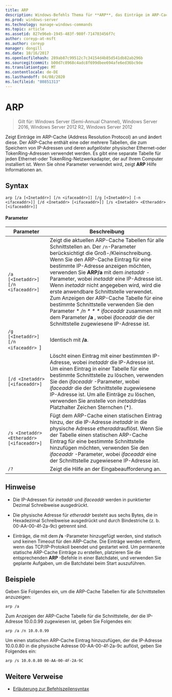 ```yaml
---
title: ARP
description: Windows-Befehls Thema für **ARP**, das Einträge im ARP-Cache (Address Resolution Protocol), die zum Speichern von IP-Adressen und deren aufgelösten physischen Adressen verwendet werden, anzeigt und ändert.
ms.prod: windows-server
ms.technology: manage-windows-commands
ms.topic: article
ms.assetid: 827e96eb-1945-483f-980f-714703456f7c
author: coreyp-at-msft
ms.author: coreyp
manager: dongill
ms.date: 10/16/2017
ms.openlocfilehash: 289ab87c99512c7c34154d4b85d541db82ab296b
ms.sourcegitcommit: b00d7c8968c4adc8f699dbee694afe6ed36bc9de
ms.translationtype: MT
ms.contentlocale: de-DE
ms.lasthandoff: 04/08/2020
ms.locfileid: "80851313"
---
```

# <a name="arp"></a>ARP

>Gilt für: Windows Server (Semi-Annual Channel), Windows Server 2016, Windows Server 2012 R2, Windows Server 2012

Zeigt Einträge im ARP-Cache (Address Resolution Protocol) an und ändert diese. Der ARP-Cache enthält eine oder mehrere Tabellen, die zum Speichern von IP-Adressen und deren aufgelöster physischer Ethernet-oder TokenRing-Adressen verwendet werden. Es gibt eine separate Tabelle für jeden Ethernet-oder TokenRing-Netzwerkadapter, der auf Ihrem Computer installiert ist. Wenn Sie ohne Parameter verwendet wird, zeigt **ARP** Hilfe Informationen an.

## <a name="syntax"></a>Syntax
```
arp [/a [<Inetaddr>] [/n <ifaceaddr>]] [/g [<Inetaddr>] [-n <ifaceaddr>]] [/d <Inetaddr> [<ifaceaddr>]] [/s <Inetaddr> <Etheraddr> [<ifaceaddr>]]
```
#### <a name="parameters"></a>Parameter

| Parameter | Beschreibung |
| --------- | ----------- |
| `/a [<Inetaddr>] [/n <ifaceaddr>]` | Zeigt die aktuellen ARP-Cache Tabellen für alle Schnittstellen an. Der `/n`-Parameter berücksichtigt die Groß-/Kleinschreibung. Wenn Sie den ARP-Cache Eintrag für eine bestimmte IP-Adresse anzeigen möchten, verwenden Sie **ARP/a** mit dem *inetaddr* -Parameter, wobei *inetaddr* eine IP-Adresse ist. Wenn *inetaddr* nicht angegeben wird, wird die erste anwendbare Schnittstelle verwendet. Zum Anzeigen der ARP-Cache Tabelle für eine bestimmte Schnittstelle verwenden Sie den Parameter * */n * * * ifaceaddr* zusammen mit dem Parameter **/a** , wobei *ifaceaddr* die der Schnittstelle zugewiesene IP-Adresse ist. |
| `/g [<Inetaddr>] [/n <ifaceaddr> `] | Identisch mit **/a**. |
|`[/d <Inetaddr> [<ifaceaddr>]` | Löscht einen Eintrag mit einer bestimmten IP-Adresse, wobei *inetaddr* die IP-Adresse ist. Um einen Eintrag in einer Tabelle für eine bestimmte Schnittstelle zu löschen, verwenden Sie den *ifaceaddr* -Parameter, wobei *ifaceaddr* die der Schnittstelle zugewiesene IP-Adresse ist. Um alle Einträge zu löschen, verwenden Sie anstelle von *inetaddr*das Platzhalter Zeichen Sternchen (\*). |
|`/s <Inetaddr> <Etheraddr> [<ifaceaddr>]` | Fügt dem ARP-Cache einen statischen Eintrag hinzu, der die IP-Adresse *inetaddr* in die physische Adresse *etheraddr*auflöst. Wenn Sie der Tabelle einen statischen ARP-Cache Eintrag für eine bestimmte Schnittstelle hinzufügen möchten, verwenden Sie den *ifaceaddr* -Parameter, wobei *ifaceaddr* eine der Schnittstelle zugewiesene IP-Adresse ist. |
|`/?`| Zeigt die Hilfe an der Eingabeaufforderung an. |

## <a name="remarks"></a>Hinweise
- Die IP-Adressen für *inetaddr* und *ifaceaddr* werden in punktierter Dezimal Schreibweise ausgedrückt.
- Die physische Adresse für *etheraddr* besteht aus sechs Bytes, die in Hexadezimal Schreibweise ausgedrückt und durch Bindestriche (z. b. 00-AA-00-4f-2a-9c) getrennt sind.

- Einträge, die mit dem **/s** -Parameter hinzugefügt werden, sind statisch und keinen Timeout für den ARP-Cache. Die Einträge werden entfernt, wenn das TCP/IP-Protokoll beendet und gestartet wird. Um permanente statische ARP-Cache Einträge zu erstellen, platzieren Sie die entsprechenden **ARP** -Befehle in einer Batchdatei, und verwenden Sie geplante Aufgaben, um die Batchdatei beim Start auszuführen.

## <a name="examples"></a><a name=BKMK_Examples></a>Beispiele

Geben Sie Folgendes ein, um die ARP-Cache Tabellen für alle Schnittstellen anzuzeigen:

```
arp /a
```

Zum Anzeigen der ARP-Cache Tabelle für die Schnittstelle, der die IP-Adresse 10.0.0.99 zugewiesen ist, geben Sie Folgendes ein:

```
arp /a /n 10.0.0.99
```

Um einen statischen ARP-Cache Eintrag hinzuzufügen, der die IP-Adresse 10.0.0.80 in die physische Adresse 00-AA-00-4f-2a-9c auflöst, geben Sie Folgendes ein:

```
arp /s 10.0.0.80 00-AA-00-4F-2A-9C 
```

## <a name="additional-references"></a>Weitere Verweise

- [Erläuterung zur Befehlszeilensyntax](command-line-syntax-key.md)
